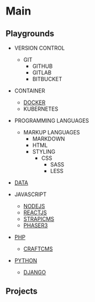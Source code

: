 # Main

## Playgrounds

- VERSION CONTROL
    - GIT
        - GITHUB
        - GITLAB
        - BITBUCKET
- CONTAINER
    - [DOCKER](https://github.com/mejasonatkinson/playground-docker)
    - KUBERNETES
- PROGRAMMING LANGUAGES
    - MARKUP LANGUAGES
        - MARKDOWN
        - HTML
        - STYLING
            - CSS
                - SASS
                - LESS
- [DATA](https://github.com/mejasonatkinson/playground-data)

- JAVASCRIPT
    - [NODEJS](https://github.com/mejasonatkinson/playground-nodejs)
    - [REACTJS](https://github.com/mejasonatkinson/playground-reactjs)
    - [STRAPICMS](https://github.com/mejasonatkinson/playground-strapiCMS)
    - [PHASER3](https://github.com/mejasonatkinson/playground-phaser-3)
- [PHP](https://github.com/mejasonatkinson/playground-php)
    - [CRAFTCMS](https://github.com/mejasonatkinson/playground-craftCMS)
- [PYTHON](https://github.com/mejasonatkinson/playground-python)
    - [DJANGO](https://github.com/mejasonatkinson/playground-django)    

## Projects

<!--
Topics:
*Delete, if not being used?*
- [JAVASCRIPT](https://github.com/mejasonatkinson/topics-javascript)
- [PHP](https://github.com/mejasonatkinson/topics-php)
- [PYTHON](https://github.com/mejasonatkinson/topics-python)
- [TOPICS](https://github.com/mejasonatkinson/topics)
-->

<!--
Projects:
*Delete, if not being used?*
- [TOPIC TOOL](https://github.com/mejasonatkinson/topic-tool)
- [PROJECT TOOL](https://github.com/mejasonatkinson/project-tool)
- [GUITAR TOOL](https://github.com/mejasonatkinson/guitar-tool)
- [PRESENTATION TOOL](https://github.com/mejasonatkinson/presentation-tool)
-->
